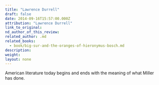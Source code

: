 ```yaml
---
title: "Lawrence Durrell"
draft: false
date: 2014-09-16T15:57:00.000Z
attribution: "Lawrence Durrell"
link_to_original:
nd_author_of_this_review:
related_author: .md
related_books:
  - book/big-sur-and-the-oranges-of-hieronymus-bosch.md
description:
weight:
layout: none
---
```

American literature today begins and ends with the meaning of what Miller has done.

